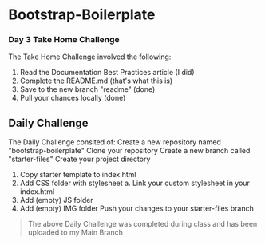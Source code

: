 # Bootstrap-Boilerplate

### Day 3 Take Home Challenge
The Take Home Challenge involved the following:
1. Read the Documentation Best Practices article (I did)
2. Complete the README.md (that's what this is)
3. Save to the new branch "readme" (done)
4. Pull your chances locally (done)

## Daily Challenge
The Daily Challenge consited of:
Create a new repository named "bootstrap-boilerplate"
Clone your repository
Create a new branch called "starter-files"
Create your project directory
1. Copy starter template to index.html
2. Add CSS folder with stylesheet
    a. Link your custom stylesheet in your index.html
3. Add (empty) JS folder
4. Add (empty) IMG folder
Push your changes to your starter-files branch

> The above Daily Challenge was completed during class and has been uploaded to my Main Branch

